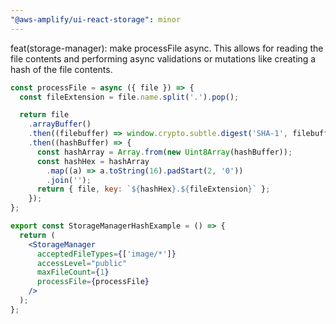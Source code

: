 ```yaml
---
"@aws-amplify/ui-react-storage": minor
---
```


feat(storage-manager): make processFile async. This allows for reading the file contents and performing async validations or mutations like creating a hash of the file contents. 

```jsx
const processFile = async ({ file }) => {
  const fileExtension = file.name.split('.').pop();

  return file
    .arrayBuffer()
    .then((filebuffer) => window.crypto.subtle.digest('SHA-1', filebuffer))
    .then((hashBuffer) => {
      const hashArray = Array.from(new Uint8Array(hashBuffer));
      const hashHex = hashArray
        .map((a) => a.toString(16).padStart(2, '0'))
        .join('');
      return { file, key: `${hashHex}.${fileExtension}` };
    });
};

export const StorageManagerHashExample = () => {
  return (
    <StorageManager
      acceptedFileTypes={['image/*']}
      accessLevel="public"
      maxFileCount={1}
      processFile={processFile}
    />
  );
};
```
